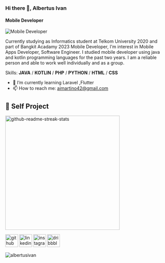 ### Hi there 👋, Albertus Ivan
#### Mobile Developer
![Mobile Developer](https://media.licdn.com/dms/image/D5616AQE9HzeXidgEqw/profile-displaybackgroundimage-shrink_350_1400/0/1680281014706?e=1685577600&v=beta&t=J7qZmOvQDvYmEje4HNRGfYcp1z8hJDMZOWrX8UQHjZY)

Currently studying as Informatics student at Telkom University 2020 and part of Bangkit Acadamy 2023 Mobile Developer, I'm interest in Mobile Apps Developer, Software Engineer. I studied mobile developer using java and kotlin programming languages ​​for the past two years. I am a reliable person and able to work well individually and as a group.  


Skills: **JAVA** / **KOTLIN** / **PHP** / **PYTHON** / **HTML** / **CSS**

- 🌱 I’m currently learning Laravel ,Flutter 
- 📫 How to reach me: aimartino42@gmail.com 

## 📘 Self Project

<p align="left">
 
  
  <a href="https://github.com/albertusivan/RateMe-Rating-Website-For-Cafe-and-Restaurant">
     <img width="360" src="https://denvercoder1-github-readme-stats.vercel.app/api/pin/?username=albertusivan&repo=RateMe-Rating-Website-For-Cafe-and-Restaurant&theme=react&bg_color=1F222E&title_color=F85D7F&icon_color=F8D866&hide_border=true&show_icons=false" alt="github-readme-streak-stats">
    
 
  <br/>
</p>


[<img src='https://cdn.jsdelivr.net/npm/simple-icons@3.0.1/icons/github.svg' alt='github' height='40'>](https://github.com/albertusivan)    [<img src='https://cdn.jsdelivr.net/npm/simple-icons@3.0.1/icons/linkedin.svg' alt='linkedin' height='40'>](https://www.linkedin.com/in/albertus-ivan-martino-206558233//)      [<img src='https://cdn.jsdelivr.net/npm/simple-icons@3.0.1/icons/instagram.svg' alt='instagram' height='40'>](https://www.instagram.com/albvn23/?hl=id/)    [<img src='https://cdn.jsdelivr.net/npm/simple-icons@3.0.1/icons/dribbble.svg' alt='dribbble' height='40'>](https://dribbble.com/AlbertusIvan)  


<p><img align="center" src="https://github-readme-stats.vercel.app/api/top-langs?username=albertusivan&show_icons=true&locale=en&layout=compact" alt="albertusivan" /></p>
